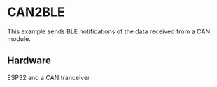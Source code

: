 # CAN2BLE 

This example sends BLE notifications of the data received from a CAN module.

## Hardware 

ESP32  and a CAN tranceiver
